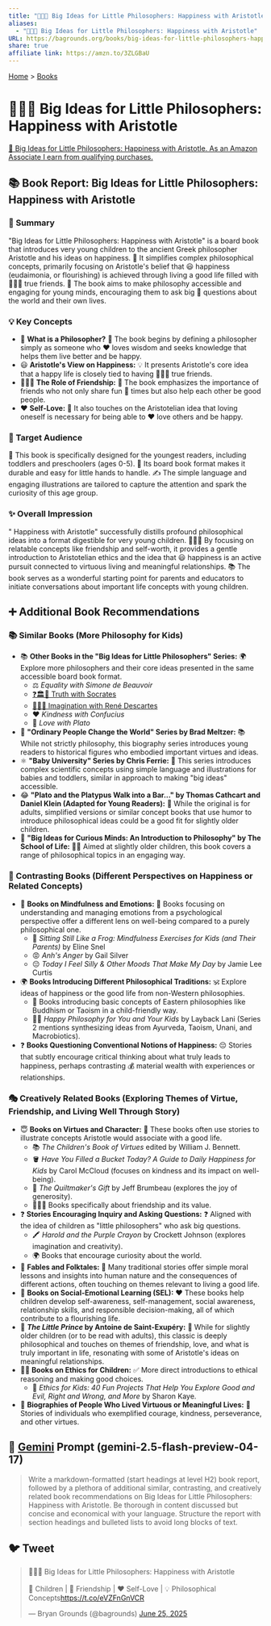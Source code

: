 ```yaml
---
title: "🤔👶😊 Big Ideas for Little Philosophers: Happiness with Aristotle"
aliases:
  - "🤔👶😊 Big Ideas for Little Philosophers: Happiness with Aristotle"
URL: https://bagrounds.org/books/big-ideas-for-little-philosophers-happiness-with-aristotle
share: true
affiliate link: https://amzn.to/3ZLGBaU
---
```

[Home](../index.md) > [Books](./index.md)  
# 🤔👶😊 Big Ideas for Little Philosophers: Happiness with Aristotle  
[🛒 Big Ideas for Little Philosophers: Happiness with Aristotle. As an Amazon Associate I earn from qualifying purchases.](https://amzn.to/3ZLGBaU)  
  
## 📚 Book Report: Big Ideas for Little Philosophers: Happiness with Aristotle  
  
### 📝 Summary  
  
"Big Ideas for Little Philosophers: Happiness with Aristotle" is a board book that introduces very young children to the ancient Greek philosopher Aristotle and his ideas on happiness. 💭 It simplifies complex philosophical concepts, primarily focusing on Aristotle's belief that 😃 happiness (eudaimonia, or flourishing) is achieved through living a good life filled with 🧑‍🤝‍🧑 true friends. 📖 The book aims to make philosophy accessible and engaging for young minds, encouraging them to ask big 🤔 questions about the world and their own lives.  
  
### 💡 Key Concepts  
  
* 🤔 **What is a Philosopher?** 📖 The book begins by defining a philosopher simply as someone who ❤️ loves wisdom and seeks knowledge that helps them live better and be happy.  
* 😃 **Aristotle's View on Happiness:** 💡 It presents Aristotle's core idea that a happy life is closely tied to having 🧑‍🤝‍🧑 true friends.  
* 🧑‍🤝‍🧑 **The Role of Friendship:** 🤝 The book emphasizes the importance of friends who not only share fun 🎉 times but also help each other be good people.  
* ❤️ **Self-Love:** 🥰 It also touches on the Aristotelian idea that loving oneself is necessary for being able to ❤️ love others and be happy.  
  
### 👶 Target Audience  
  
👶 This book is specifically designed for the youngest readers, including toddlers and preschoolers (ages 0-5). 🧱 Its board book format makes it durable and easy for little hands to handle. ✍️ The simple language and engaging illustrations are tailored to capture the attention and spark the curiosity of this age group.  
  
### ✨ Overall Impression  
  
" Happiness with Aristotle" successfully distills profound philosophical ideas into a format digestible for very young children. 🧑‍🤝‍🧑 By focusing on relatable concepts like friendship and self-worth, it provides a gentle introduction to Aristotelian ethics and the idea that 😃 happiness is an active pursuit connected to virtuous living and meaningful relationships. 📚 The book serves as a wonderful starting point for parents and educators to initiate conversations about important life concepts with young children.  
  
## ➕ Additional Book Recommendations  
  
### 📚 Similar Books (More Philosophy for Kids)  
  
* 📚 **Other Books in the "Big Ideas for Little Philosophers" Series:** 🌍 Explore more philosophers and their core ideas presented in the same accessible board book format.  
    * ⚖️ *Equality with Simone de Beauvoir*  
    * [❓🏛️👶 Truth with Socrates](./big-ideas-for-little-philosophers-truth-with-socrates.md)  
    * [🤔👶💭 Imagination with René Descartes](./big-ideas-for-little-philosophers-imagination-with-rene-descartes.md)  
    * ❤️ *Kindness with Confucius*  
    * 💞 *Love with Plato*  
* 🦸 **"Ordinary People Change the World" Series by Brad Meltzer:** 📚 While not strictly philosophy, this biography series introduces young readers to historical figures who embodied important virtues and ideas.  
* ⚛️ **"Baby University" Series by Chris Ferrie:** 🔬 This series introduces complex scientific concepts using simple language and illustrations for babies and toddlers, similar in approach to making "big ideas" accessible.  
* 😂 **"Plato and the Platypus Walk into a Bar..." by Thomas Cathcart and Daniel Klein (Adapted for Young Readers):** 🤣 While the original is for adults, simplified versions or similar concept books that use humor to introduce philosophical ideas could be a good fit for slightly older children.  
* 🤔 **"Big Ideas for Curious Minds: An Introduction to Philosophy" by The School of Life:** 🧑‍🏫 Aimed at slightly older children, this book covers a range of philosophical topics in an engaging way.  
  
### 🔄 Contrasting Books (Different Perspectives on Happiness or Related Concepts)  
  
* 🧘 **Books on Mindfulness and Emotions:** 🧠 Books focusing on understanding and managing emotions from a psychological perspective offer a different lens on well-being compared to a purely philosophical one.  
    * 🐸 *Sitting Still Like a Frog: Mindfulness Exercises for Kids (and Their Parents)* by Eline Snel  
    * 😡 *Anh's Anger* by Gail Silver  
    * 😔 *Today I Feel Silly & Other Moods That Make My Day* by Jamie Lee Curtis  
* 🌍 **Books Introducing Different Philosophical Traditions:** 🕉️ Explore ideas of happiness or the good life from non-Western philosophies.  
    * 🧘 Books introducing basic concepts of Eastern philosophies like Buddhism or Taoism in a child-friendly way.  
    * 🧘‍♀️ *Happy Philosophy for You and Your Kids* by Layback Lani (Series 2 mentions synthesizing ideas from Ayurveda, Taoism, Unani, and Macrobiotics).  
* ❓ **Books Questioning Conventional Notions of Happiness:** 😔 Stories that subtly encourage critical thinking about what truly leads to happiness, perhaps contrasting 💰 material wealth with experiences or relationships.  
  
### 🎭 Creatively Related Books (Exploring Themes of Virtue, Friendship, and Living Well Through Story)  
  
* 😇 **Books on Virtues and Character:** 📖 These books often use stories to illustrate concepts Aristotle would associate with a good life.  
    * 📚 *The Children's Book of Virtues* edited by William J. Bennett.  
    * 🪣 *Have You Filled a Bucket Today? A Guide to Daily Happiness for Kids* by Carol McCloud (focuses on kindness and its impact on well-being).  
    * 🎁 *The Quiltmaker's Gift* by Jeff Brumbeau (explores the joy of generosity).  
    * 🧑‍🤝‍🧑 Books specifically about friendship and its value.  
* ❓ **Stories Encouraging Inquiry and Asking Questions:** ❓ Aligned with the idea of children as "little philosophers" who ask big questions.  
    * 🖍️ *Harold and the Purple Crayon* by Crockett Johnson (explores imagination and creativity).  
    * 🌍 Books that encourage curiosity about the world.  
* 🦊 **Fables and Folktales:** 👵 Many traditional stories offer simple moral lessons and insights into human nature and the consequences of different actions, often touching on themes relevant to living a good life.  
* 🤝 **Books on Social-Emotional Learning (SEL):** ❤️ These books help children develop self-awareness, self-management, social awareness, relationship skills, and responsible decision-making, all of which contribute to a flourishing life.  
* 👑 ***The Little Prince* by Antoine de Saint-Exupéry:** 🌟 While for slightly older children (or to be read with adults), this classic is deeply philosophical and touches on themes of friendship, love, and what is truly important in life, resonating with some of Aristotle's ideas on meaningful relationships.  
* 👨‍⚖️ **Books on Ethics for Children:** ✅ More direct introductions to ethical reasoning and making good choices.  
    * 🤔 *Ethics for Kids: 40 Fun Projects That Help You Explore Good and Evil, Right and Wrong, and More* by Sharon Kaye.  
* 🌟 **Biographies of People Who Lived Virtuous or Meaningful Lives:** 📖 Stories of individuals who exemplified courage, kindness, perseverance, and other virtues.  
  
## 💬 [Gemini](../software/gemini.md) Prompt (gemini-2.5-flash-preview-04-17)  
> Write a markdown-formatted (start headings at level H2) book report, followed by a plethora of additional similar, contrasting, and creatively related book recommendations on Big Ideas for Little Philosophers: Happiness with Aristotle. Be thorough in content discussed but concise and economical with your language. Structure the report with section headings and bulleted lists to avoid long blocks of text.  
  
## 🐦 Tweet  
<blockquote class="twitter-tweet" data-theme="dark"><p lang="en" dir="ltr">🤔👶😊 Big Ideas for Little Philosophers: Happiness with Aristotle<br><br>👶 Children | 🤝 Friendship | ❤️ Self-Love | 💡 Philosophical Concepts<a href="https://t.co/eVZFnGnVCR">https://t.co/eVZFnGnVCR</a></p>&mdash; Bryan Grounds (@bagrounds) <a href="https://twitter.com/bagrounds/status/1937990473043550388?ref_src=twsrc%5Etfw">June 25, 2025</a></blockquote> <script async src="https://platform.twitter.com/widgets.js" charset="utf-8"></script>